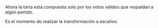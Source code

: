 Ahora la tarta está compuesta solo por los votos válidos que respaldan a algún partido.

Es el momento de realizar la transformación a escaños.
